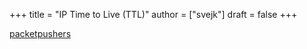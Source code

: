 +++
title = "IP Time to Live (TTL)"
author = ["svejk"]
draft = false
+++

[packetpushers](https://packetpushers.net/ip-time-to-live-and-hop-limit-basics/)
